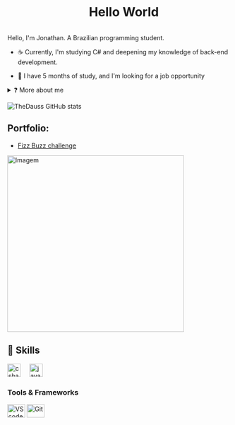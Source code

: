 <!--título-->
<div id="user-content-toc">
  <ul align="center">
    <summary><h1 style="display: inline-block">Hello World</h1></summary>
</div>

<!-- Presentation -->
<p>
  Hello, I'm Jonathan. A Brazilian programming student.

  - ☕ Currently, I'm studying C# and deepening my knowledge of back-end development.

  - 📕 I have 5 months of study, and I'm looking for a job opportunity
</p>

<!-- Dropdown -->
<details>
  <summary>❓ More about me</summary>

  - 💬 I am 18 years old, have intermediate English, and have had some experience with C, C++, Java, and Python in college. My main programming languages are Java and C#. I plan to study front-end development in the future using JavaScript."
    
  - 🎲 I enjoy watching videos about technology, puzzles, horror, games, and topics that involve logical reasoning.
</details>
  
<!-- GithubStats -->
![TheDauss GitHub stats](https://github-readme-stats.vercel.app/api?username=thedauss&show_icons=true&theme=github_dark)

<!-- Portfolio -->
## Portfolio:
- [Fizz Buzz challenge](https://github.com/TheDauss/FizBuzz) 

<!-- GIF -->
<p align="left">
  <img align="center" src="https://github.com/user-attachments/assets/b852746c-47e0-4224-bcdf-0694a25d21e3" alt="Imagem" style="height: 400px;">
</p>

## 📘 Skills
<!-- Skills: Programming Languages -->
<div align="left">
  <img src="https://cdn.jsdelivr.net/gh/devicons/devicon/icons/csharp/csharp-original.svg" height="30" alt="csharp logo"  />
  <img width="12" />
  <img src="https://cdn.jsdelivr.net/gh/devicons/devicon/icons/java/java-original.svg" height="30" alt="java logo"  />
</div>

###
  
  <!-- Skills: Tools & Frameworks -->
  <div style="flex-basis: 48%;">
    <h3>Tools & Frameworks</h3>
    <img align="center" alt="VScode" height="30" width="40" src="https://cdn.jsdelivr.net/gh/devicons/devicon/icons/vscode/vscode-original.svg">
    <img align="center" alt="Git" height="30" width="40" src="https://cdn.jsdelivr.net/gh/devicons/devicon/icons/git/git-original.svg">
  </div>
  
  <!-- Skills: Libraries -->
